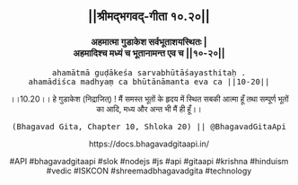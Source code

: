 <center><h2>||श्रीमद्‍भगवद्‍-गीता १०.२०||</h2>
<h3>अहमात्मा गुडाकेश सर्वभूताशयस्थितः |<br/>अहमादिश्च मध्यं च भूतानामन्त एव च ||१०-२०||</h3>
<pre>ahamātmā guḍākeśa sarvabhūtāśayasthitaḥ .<br/>ahamādiśca madhyaṃ ca bhūtānāmanta eva ca ||10-20||</pre>
<p>।।10.20।। हे गुडाकेश (निद्राजित्) ! मैं समस्त भूतों के हृदय में स्थित सबकी आत्मा हूँ तथा सम्पूर्ण भूतों का आदि, मध्य और अन्त भी मैं ही हूँ।।</p>
<pre>(Bhagavad Gita, Chapter 10, Shloka 20) || @BhagavadGitaApi</pre><p>https://docs.bhagavadgitaapi.in/</p><p>#API #bhagavadgitaapi #slok #nodejs #js #api #gitaapi #krishna #hinduism #vedic #ISKCON #shreemadbhagavadgita #technology</p></center>
